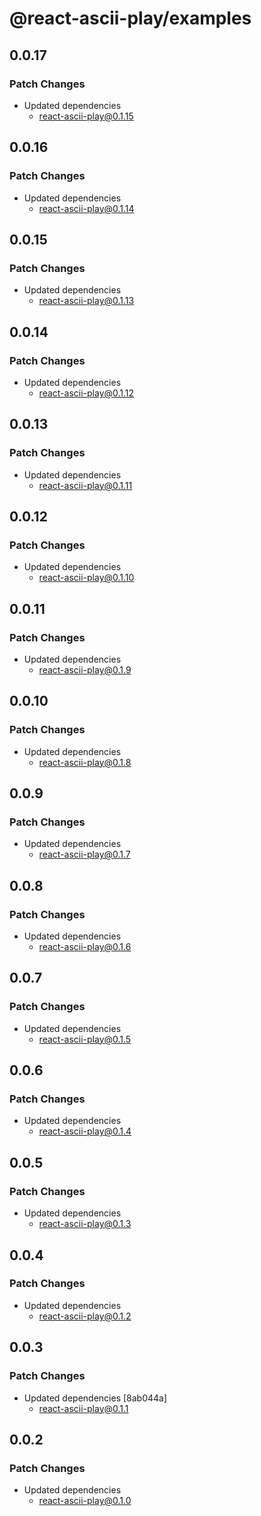 # @react-ascii-play/examples

## 0.0.17

### Patch Changes

- Updated dependencies
  - react-ascii-play@0.1.15

## 0.0.16

### Patch Changes

- Updated dependencies
  - react-ascii-play@0.1.14

## 0.0.15

### Patch Changes

- Updated dependencies
  - react-ascii-play@0.1.13

## 0.0.14

### Patch Changes

- Updated dependencies
  - react-ascii-play@0.1.12

## 0.0.13

### Patch Changes

- Updated dependencies
  - react-ascii-play@0.1.11

## 0.0.12

### Patch Changes

- Updated dependencies
  - react-ascii-play@0.1.10

## 0.0.11

### Patch Changes

- Updated dependencies
  - react-ascii-play@0.1.9

## 0.0.10

### Patch Changes

- Updated dependencies
  - react-ascii-play@0.1.8

## 0.0.9

### Patch Changes

- Updated dependencies
  - react-ascii-play@0.1.7

## 0.0.8

### Patch Changes

- Updated dependencies
  - react-ascii-play@0.1.6

## 0.0.7

### Patch Changes

- Updated dependencies
  - react-ascii-play@0.1.5

## 0.0.6

### Patch Changes

- Updated dependencies
  - react-ascii-play@0.1.4

## 0.0.5

### Patch Changes

- Updated dependencies
  - react-ascii-play@0.1.3

## 0.0.4

### Patch Changes

- Updated dependencies
  - react-ascii-play@0.1.2

## 0.0.3

### Patch Changes

- Updated dependencies [8ab044a]
  - react-ascii-play@0.1.1

## 0.0.2

### Patch Changes

- Updated dependencies
  - react-ascii-play@0.1.0
